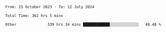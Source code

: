 

<!--START_SECTION:waka-->

```txt
From: 23 October 2023 - To: 12 July 2024

Total Time: 362 hrs 5 mins

Other              339 hrs 34 mins ████████████░░░░░░░░░░░░░   48.40 %
```

<!--END_SECTION:waka-->
